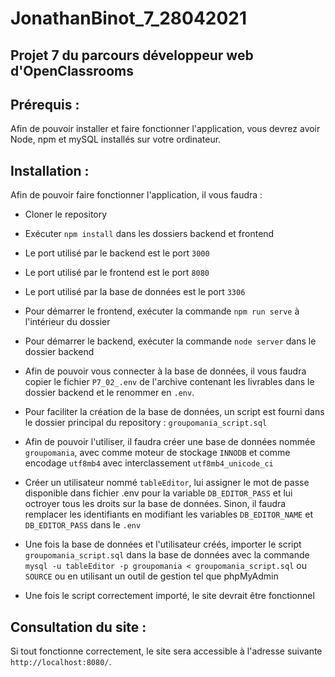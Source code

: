 # JonathanBinot_7_28042021
## Projet 7 du parcours développeur web d'OpenClassrooms

## Prérequis :

Afin de pouvoir installer et faire fonctionner l'application, vous devrez avoir Node, npm et mySQL installés sur votre ordinateur.

## Installation :

Afin de pouvoir faire fonctionner l'application, il vous faudra :
- Cloner le repository 
- Exécuter `npm install` dans les dossiers backend et frontend
- Le port utilisé par le backend est le port `3000`
- Le port utilisé par le frontend est le port `8080`
- Le port utilisé par la base de données est le port `3306`
- Pour démarrer le frontend, exécuter la commande `npm run serve` à l'intérieur du dossier
- Pour démarrer le backend, exécuter la commande `node server` dans le dossier backend
- Afin de pouvoir vous connecter à la base de données, il vous faudra copier le fichier `P7_02_.env` de l'archive contenant les livrables dans le dossier backend et le renommer en `.env`.

- Pour faciliter la création de la base de données, un script est fourni dans le dossier principal du repository : `groupomania_script.sql`
- Afin de pouvoir l'utiliser, il faudra créer une base de données nommée `groupomania`, avec comme moteur de stockage `INNODB` et comme encodage `utf8mb4` avec interclassement `utf8mb4_unicode_ci`
- Créer un utilisateur nommé `tableEditor`, lui assigner le mot de passe disponible dans fichier .env pour la variable `DB_EDITOR_PASS` et lui octroyer tous les droits sur la base de données. Sinon, il faudra remplacer les identifiants en modifiant les variables `DB_EDITOR_NAME` et `DB_EDITOR_PASS` dans le `.env`
- Une fois la base de données et l'utilisateur créés, importer le script `groupomania_script.sql` dans la base de données avec la commande `mysql -u tableEditor -p groupomania < groupomania_script.sql` ou `SOURCE` ou en utilisant un outil de gestion tel que phpMyAdmin
- Une fois le script correctement importé, le site devrait être fonctionnel

## Consultation du site :

Si tout fonctionne correctement, le site sera accessible à l'adresse suivante `http://localhost:8080/`.

